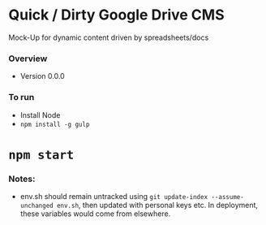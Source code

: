 # Quick / Dirty Google Drive CMS

Mock-Up for dynamic content driven by spreadsheets/docs

### Overview

* Version 0.0.0

### To run

* Install Node
* `npm install -g gulp`
# `npm start`

### Notes:

* env.sh should remain untracked using `git update-index --assume-unchanged env.sh`, then updated with personal keys etc. In deployment, these variables would come from elsewhere.